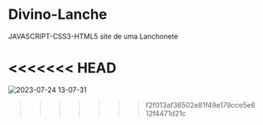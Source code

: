 # Divino-Lanche
JAVASCRIPT-CSS3-HTML5 site de uma Lanchonete

<<<<<<< HEAD
=======
![2023-07-24 13-07-31](https://github.com/paulo-santos360/Hot-Burgers/assets/102436341/c34c2016-230c-42c8-8e6f-5be59a1716b9)
>>>>>>> f2f013af36502e81f49e179cce5e612f4471d21c
